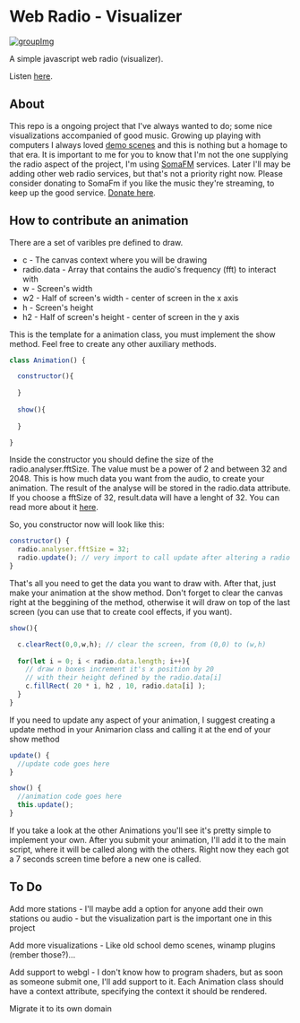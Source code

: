 # Web Radio - Visualizer

[![groupImg](http://img.youtube.com/vi/R1F3-LB_oAk/0.jpg)](http://www.youtube.com/watch?v=R1F3-LB_oAk)

A simple javascript web radio (visualizer).

Listen [here](https://victorribeiro.com/radio).

## About

This repo is a ongoing project that I've always wanted to do; some nice visualizations accompanied of good music. Growing up playing with computers I always loved [demo scenes](https://en.wikipedia.org/wiki/Demoscene) and this is nothing but a homage to that era. It is important to me for you to know that I'm not the one supplying the radio aspect of the project, I'm using [SomaFM](http://somafm.com) services. Later I'll may be adding other web radio services, but that's not a priority right now. Please consider donating to SomaFm if you like the music they're streaming, to keep up the good service. [Donate here](http://somafm.com/support/).

## How to contribute an animation

There are a set of varibles pre defined to draw.

* c - The canvas context where you will be drawing
* radio.data - Array that contains the audio's frequency (fft) to interact with
* w - Screen's width
* w2 - Half of screen's width - center of screen in the x axis
* h - Screen's height
* h2 - Half of screen's height - center of screen in the y axis

This is the template for a animation class, you must implement the show method. Feel free to create any other auxiliary methods.
```javascript
class Animation() {

  constructor(){
  
  }
  
  show(){
  
  }

}
```
Inside the constructor you should define the size of the radio.analyser.fftSize. The value must be a power of 2 and between 32 and 2048. This is how much data you want from the audio, to create your animation. The result of the analyse will be stored in the radio.data attribute. If you choose a fftSize of 32, result.data will have a lenght of 32. You can read more about it [here](https://developer.mozilla.org/en-US/docs/Web/API/AnalyserNode/fftSize).

So, you constructor now will look like this:
```javascript
constructor() {
  radio.analyser.fftSize = 32;
  radio.update(); // very import to call update after altering a radio's attribue.
}
```

That's all you need to get the data you want to draw with. After that, just make your animation at the show method. Don't forget to clear the canvas right at the beggining of the method, otherwise it will draw on top of the last screen (you can use that to create cool effects, if you want).
```javascript
show(){

  c.clearRect(0,0,w,h); // clear the screen, from (0,0) to (w,h)
  
  for(let i = 0; i < radio.data.length; i++){
    // draw n boxes increment it's x position by 20 
    // with their height defined by the radio.data[i]
    c.fillRect( 20 * i, h2 , 10, radio.data[i] );
  }
}
```

If you need to update any aspect of your animation, I suggest creating a update method in your Animarion class and calling it at the end of your show method
```javascript
update() {
  //update code goes here 
}

show() {
  //animation code goes here
  this.update();
}
```

If you take a look at the other Animations you'll see it's pretty simple to implement your own. After you submit your animation, I'll add it to the main script, where it will be called along with the others. Right now they each got a 7 seconds screen time before a new one is called.

## To Do

Add more stations - I'll maybe add a option for anyone add their own stations ou audio - but the visualization part is the important one in this project

Add more visualizations - Like old school demo scenes, winamp plugins (rember those?)...

Add support to webgl - I don't know how to program shaders, but as soon as someone submit one, I'll add support to it. Each Animation class should have a context attribute, specifying the context it should be rendered.

Migrate it to its own domain
